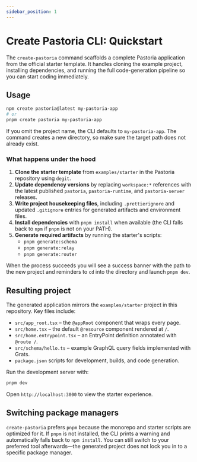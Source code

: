 ```yaml
---
sidebar_position: 1
---
```


# Create Pastoria CLI: Quickstart

The `create-pastoria` command scaffolds a complete Pastoria application from the official
starter template. It handles cloning the example project, installing dependencies, and
running the full code-generation pipeline so you can start coding immediately.

## Usage

```bash
npm create pastoria@latest my-pastoria-app
# or
pnpm create pastoria my-pastoria-app
```

If you omit the project name, the CLI defaults to `my-pastoria-app`. The command creates a
new directory, so make sure the target path does not already exist.

### What happens under the hood

1. **Clone the starter template** from `examples/starter` in the Pastoria repository using
   `degit`.
2. **Update dependency versions** by replacing `workspace:*` references with the latest
   published `pastoria`, `pastoria-runtime`, and `pastoria-server` releases.
3. **Write project housekeeping files**, including `.prettierignore` and updated `.gitignore`
   entries for generated artifacts and environment files.
4. **Install dependencies** with `pnpm install` when available (the CLI falls back to `npm`
   if `pnpm` is not on your PATH).
5. **Generate required artifacts** by running the starter's scripts:
   - `pnpm generate:schema`
   - `pnpm generate:relay`
   - `pnpm generate:router`

When the process succeeds you will see a success banner with the path to the new project
and reminders to `cd` into the directory and launch `pnpm dev`.

## Resulting project

The generated application mirrors the `examples/starter` project in this repository. Key
files include:

- `src/app_root.tsx` &ndash; the `@appRoot` component that wraps every page.
- `src/home.tsx` &ndash; the default `@resource` component rendered at `/`.
- `src/home.entrypoint.tsx` &ndash; an EntryPoint definition annotated with `@route /`.
- `src/schema/hello.ts` &ndash; example GraphQL query fields implemented with Grats.
- `package.json` scripts for development, builds, and code generation.

Run the development server with:

```bash
pnpm dev
```

Open `http://localhost:3000` to view the starter experience.

## Switching package managers

`create-pastoria` prefers `pnpm` because the monorepo and starter scripts are optimized
for it. If `pnpm` is not installed, the CLI prints a warning and automatically falls back to
`npm install`. You can still switch to your preferred tool afterwards&mdash;the generated
project does not lock you in to a specific package manager.
